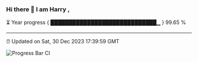 ### Hi there 👋 I am Harry , 

⏳ Year progress { █████████████████████████████▁ } 99.65 %

---

⏰ Updated on Sat, 30 Dec 2023 17:39:59 GMT

![Progress Bar CI](https://github.com/duykhang68/duykhang68/workflows/Progress%20Bar%20CI/badge.svg)

